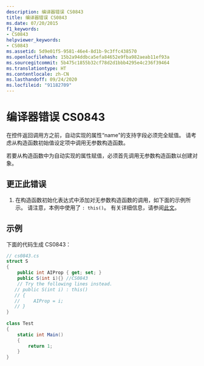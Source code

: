 ```yaml
---
description: 编译器错误 CS0843
title: 编译器错误 CS0843
ms.date: 07/20/2015
f1_keywords:
- CS0843
helpviewer_keywords:
- CS0843
ms.assetid: 5d9e01f5-9581-46e4-8d1b-9c3ffc438570
ms.openlocfilehash: 15b2a94ddbca5efa84652e9fba982aeab11ef93a
ms.sourcegitcommit: 5b475c1855b32cf78d2d1bbb4295e4c236f39464
ms.translationtype: HT
ms.contentlocale: zh-CN
ms.lasthandoff: 09/24/2020
ms.locfileid: "91182709"
---
```

# <a name="compiler-error-cs0843"></a>编译器错误 CS0843

在控件返回调用方之前，自动实现的属性“name”的支持字段必须完全赋值。 请考虑从构造函数初始值设定项中调用无参数构造函数。  
  
 若要从构造函数中为自动实现的属性赋值，必须首先调用无参数构造函数以创建对象。  
  
## <a name="to-correct-this-error"></a>更正此错误  
  
1. 在构造函数初始化表达式中添加对无参数构造函数的调用，如下面的示例所示。 请注意，本例中使用了 `: this()`。 有关详细信息，请参阅[此文](../keywords/this.md)。  
  
## <a name="example"></a>示例  

 下面的代码生成 CS0843：  
  
```csharp  
// cs0843.cs  
struct S  
{  
    public int AIProp { get; set; }  
    public S(int i){} //CS0843  
    // Try the following lines instead.  
   // public S(int i) : this()  
   // {  
   //     AIProp = i;  
   // }  
}  
  
class Test  
{  
    static int Main()  
    {  
        return 1;  
    }  
}  
```

